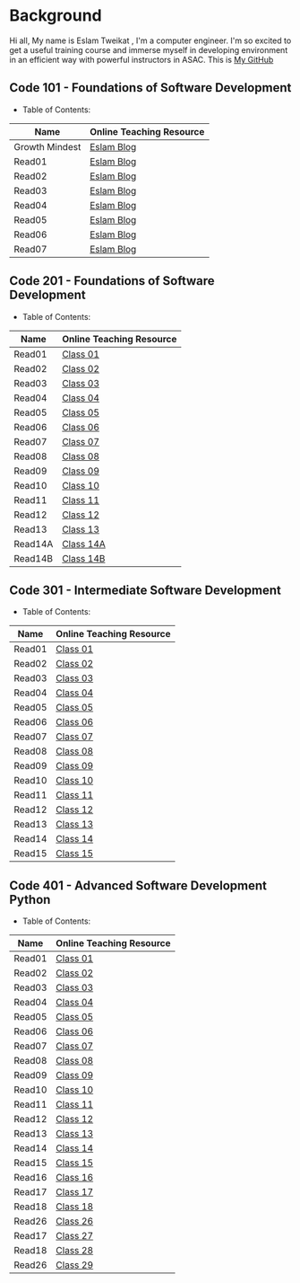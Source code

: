 # Background

Hi all, My name is Eslam Tweikat , I'm a computer engineer. I'm so excited to get a useful training course and immerse myself in developing environment in an efficient way with powerful instructors in ASAC. This is [My GitHub](https://eslamakram.github.io/eslamakram/)

## Code 101 - Foundations of Software Development

- Table of Contents:

| Name | Online Teaching Resource |
| --- | ----------- |
| Growth Mindest | [Eslam Blog](https://eslamakram.github.io/Reading-Notes/Read00Eslam) |
| Read01 | [Eslam Blog](https://eslamakram.github.io/Reading-Notes/Read01Eslam) |
| Read02 | [Eslam Blog](https://eslamakram.github.io/Reading-Notes/Read02Eslam) |
| Read03 | [Eslam Blog](https://eslamakram.github.io/Reading-Notes/Read03Eslam) |
| Read04 | [Eslam Blog](https://eslamakram.github.io/Reading-Notes/Read04Eslam) |
| Read05 | [Eslam Blog](https://eslamakram.github.io/Reading-Notes/Read05Eslam) |
| Read06 | [Eslam Blog](https://eslamakram.github.io/Reading-Notes/Read06Eslam) |
| Read07 | [Eslam Blog](https://eslamakram.github.io/Reading-Notes/Read07Eslam) |

## Code 201 - Foundations of Software Development

- Table of Contents:

| Name | Online Teaching Resource |
| --- | ----------- |
| Read01 | [Class 01](https://eslamakram.github.io/Reading-Notes/Class-01)  |
| Read02 | [Class 02](https://eslamakram.github.io/Reading-Notes/Class-02)  |
| Read03 | [Class 03](https://eslamakram.github.io/Reading-Notes/Class-03)  |
| Read04 | [Class 04](https://eslamakram.github.io/Reading-Notes/Class-04)  |
| Read05 | [Class 05](https://eslamakram.github.io/Reading-Notes/Class-05)  |
| Read06 | [Class 06](https://eslamakram.github.io/Reading-Notes/Class-06)  |
| Read07 | [Class 07](https://eslamakram.github.io/Reading-Notes/Class-07)  |
| Read08 | [Class 08](https://eslamakram.github.io/Reading-Notes/Class-08)  |
| Read09 | [Class 09](https://eslamakram.github.io/Reading-Notes/Class-09)  |
| Read10 | [Class 10](https://eslamakram.github.io/Reading-Notes/Class-10)  |
| Read11 | [Class 11](https://eslamakram.github.io/Reading-Notes/Class-11)  |
| Read12 | [Class 12](https://eslamakram.github.io/Reading-Notes/Class-12)  |
| Read13 | [Class 13](https://eslamakram.github.io/Reading-Notes/Class-13)  |
| Read14A | [Class 14A](https://eslamakram.github.io/Reading-Notes/Class-14A)  |
| Read14B | [Class 14B](https://eslamakram.github.io/Reading-Notes/Class-14B)  |

## Code 301 - Intermediate Software Development

- Table of Contents:

| Name | Online Teaching Resource |
| --- | ----------- |
| Read01 | [Class 01](https://eslamakram.github.io/Reading-Notes/Class301-01)  |
| Read02 | [Class 02](https://eslamakram.github.io/Reading-Notes/Class301-02)  |
| Read03 | [Class 03](https://eslamakram.github.io/Reading-Notes/Class301-03)  |
| Read04 | [Class 04](https://eslamakram.github.io/Reading-Notes/Class301-04)  |
| Read05 | [Class 05](https://eslamakram.github.io/Reading-Notes/Class301-05)  |
| Read06 | [Class 06](https://eslamakram.github.io/Reading-Notes/Class301-06)  |
| Read07 | [Class 07](https://eslamakram.github.io/Reading-Notes/Class301-07)  |
| Read08 | [Class 08](https://eslamakram.github.io/Reading-Notes/Class301-08)  |
| Read09 | [Class 09](https://eslamakram.github.io/Reading-Notes/Class301-09)  |
| Read10 | [Class 10](https://eslamakram.github.io/Reading-Notes/Class301-10)  |
| Read11 | [Class 11](https://eslamakram.github.io/Reading-Notes/Class301-11)  |
| Read12 | [Class 12](https://eslamakram.github.io/Reading-Notes/Class301-12)  |
| Read13 | [Class 13](https://eslamakram.github.io/Reading-Notes/Class301-13)  |
| Read14 | [Class 14](https://eslamakram.github.io/Reading-Notes/Class301-14)  |
| Read15 | [Class 15](https://eslamakram.github.io/Reading-Notes/Project)      |

## Code 401 - Advanced Software Development Python

- Table of Contents:

| Name | Online Teaching Resource |
| --- | ----------- |
| Read01 | [Class 01](https://eslamakram.github.io/Reading-Notes/code401/Class401-01)  |
| Read02 | [Class 02](https://eslamakram.github.io/Reading-Notes/code401/Class401-02)  |
| Read03 | [Class 03](https://eslamakram.github.io/Reading-Notes/code401/Class401-03)  |
| Read04 | [Class 04](https://eslamakram.github.io/Reading-Notes/code401/Class401-04)  |
| Read05 | [Class 05](https://eslamakram.github.io/Reading-Notes/code401/Class401-05)  |
| Read06 | [Class 06](https://eslamakram.github.io/Reading-Notes/code401/Class401-06)  |
| Read07 | [Class 07](https://eslamakram.github.io/Reading-Notes/code401/Class401-07)  |
| Read08 | [Class 08](https://eslamakram.github.io/Reading-Notes/code401/Class401-08)  |
| Read09 | [Class 09](https://eslamakram.github.io/Reading-Notes/code401/Class401-09)  |
| Read10 | [Class 10](https://eslamakram.github.io/Reading-Notes/code401/Class401-10)  |
| Read11 | [Class 11](https://eslamakram.github.io/Reading-Notes/code401/Class401-11)  |
| Read12 | [Class 12](https://eslamakram.github.io/Reading-Notes/code401/Class401-12)  |
| Read13 | [Class 13](https://eslamakram.github.io/Reading-Notes/code401/Class401-13)  |
| Read14 | [Class 14](https://eslamakram.github.io/Reading-Notes/code401/Class401-14)  |
| Read15 | [Class 15](https://eslamakram.github.io/Reading-Notes/code401/Class401-15)  |
| Read16 | [Class 16](https://eslamakram.github.io/Reading-Notes/code401/Class401-16)  |
| Read17 | [Class 17](https://eslamakram.github.io/Reading-Notes/code401/Class401-17)  |
| Read18 | [Class 18](https://eslamakram.github.io/Reading-Notes/code401/Class401-18)  |
| Read26 | [Class 26](https://eslamakram.github.io/Reading-Notes/code401/Class401-26)  |
| Read17 | [Class 27](https://eslamakram.github.io/Reading-Notes/code401/Class401-27)  |
| Read18 | [Class 28](https://eslamakram.github.io/Reading-Notes/code401/Class401-28)  |
| Read26 | [Class 29](https://eslamakram.github.io/Reading-Notes/code401/Class401-29)  |